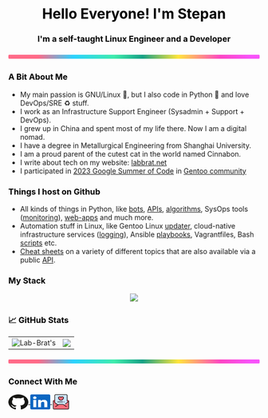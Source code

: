 <h1 style="color:black;" align="center"> Hello Everyone! I'm Stepan</h1>
<h3 style="color:black;" align="center"> I'm a self-taught Linux Engineer and a Developer </h3>

<p><a href="https://labbrat.net/blog/rainbow/"><img src="https://github.com/ArshErgon/ArshErgon/blob/main/assets/header/lineBar.png" width="100%" height="8px"/></a></p>


<h3 style="color:black;"> A Bit About Me </h3>

* My main passion is GNU/Linux 🐧, but I also code in Python 🐍 and love DevOps/SRE ♻ stuff.
* I work as an Infrastructure Support Engineer (Sysadmin + Support + DevOps).
* I grew up in China and spent most of my life there. Now I am a digital nomad.
* I have a degree in Metallurgical Engineering from Shanghai University.
* I am a proud parent of the cutest cat in the world named Cinnabon.
* I write about tech on my website: [labbrat.net](https://labbrat.net)
* I participated in [2023 Google Summer of Code](https://summerofcode.withgoogle.com/programs/2023/projects/GeVkDHOA) in [Gentoo community](https://blogs.gentoo.org/gsoc/2023/08/27/final-report-automated-gentoo-system-updater/)


<h3 style="color:black;"> Things I host on Github </h3>

* All kinds of things in Python, like [bots](https://github.com/Lab-Brat/pebbles_bot), [APIs](https://github.com/Lab-Brat/shell_notes), [algorithms](https://github.com/Lab-Brat/tsp), SysOps tools ([monitoring](https://github.com/Lab-Brat/pyLookout)), [web-apps](https://github.com/Lab-Brat/flask_masque) and much more.
* Automation stuff in Linux, like Gentoo Linux [updater](https://github.com/Lab-Brat/gentoo_update), cloud-native infrastructure services ([logging](https://github.com/Lab-Brat/rsyslog_server)), Ansible [playbooks](https://github.com/Lab-Brat/ansible), Vagrantfiles, Bash [scripts](https://github.com/Lab-Brat/linux_scripts) etc.
* [Cheat sheets](https://github.com/Lab-Brat/cheatsheets) on a variety of different topics that are also available via a public [API](https://github.com/Lab-Brat/shell_notes).


<h3 style="color:black;"> My Stack </h3>

<p align="center">
  <a href="https://skillicons.dev">
    <img src="https://skillicons.dev/icons?i=linux,vim,py,bash,rust,git,ansible,jenkins,githubactions,github,gitlab,kubernetes,docker,gcp,aws,postgres,cloudflare,nginx,flutter,js,html,css&perline=11" />
  </a>
</p>


<h3 style="color:black;"> &#x1f4c8; GitHub Stats </h3>

<table align="center">
  <tr>
    <td>
      <a ><img align="center" src="https://github-readme-stats.vercel.app/api?username=Lab-Brat&show_icons=true&include_all_commits=true&show_icons=true&theme=swift&hide_border=true" alt=Lab-Brat's github stats" height="200" /></a>
    </td>
    <td>
      <a><img align="center" src="https://github-readme-stats.vercel.app/api/top-langs/?username=Lab-Brat&layout=compact&langs_count=8&count_private=true&theme=swift&hide_border=true" height="200"/></a>
    </td>
  </tr>
</table>

<p><a href="https://labbrat.net/blog/rainbow/"><img src="https://github.com/ArshErgon/ArshErgon/blob/main/assets/header/lineBar.png" width="100%" height="8px"/></a></p>


<h3 style="color:black;"> Connect With Me </h3>

<p align="left">
  <a href="https://www.github.com/Lab-Brat" target="_blank">
    <img align="center" src="https://github.com/Lab-Brat/Lab-Brat/blob/main/icons/GitHub.svg" alt="github" height="30" width="40" />
  </a>
  <a href="https://www.linkedin.com/in/stepan-kulikov-v/" target="_blank">
    <img align="center" src="https://github.com/Lab-Brat/Lab-Brat/blob/main/icons/LinkedIn.svg" alt="linkedin" height="30" width="40" />
  </a>
  <a href="mailto:labbrat_social@pm.me" target="_blank">
    <img align="center" src="https://github.com/Lab-Brat/Lab-Brat/blob/main/icons/MailHeart.png" alt="mail" height="30" width="35" />
  </a>
</p>
<br>
